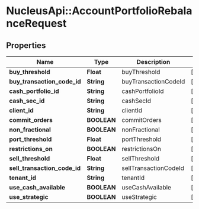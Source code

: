 # NucleusApi::AccountPortfolioRebalanceRequest

## Properties
Name | Type | Description | Notes
------------ | ------------- | ------------- | -------------
**buy_threshold** | **Float** | buyThreshold | [optional] 
**buy_transaction_code_id** | **String** | buyTransactionCodeId | [optional] 
**cash_portfolio_id** | **String** | cashPortfolioId | [optional] 
**cash_sec_id** | **String** | cashSecId | [optional] 
**client_id** | **String** | clientId | [optional] 
**commit_orders** | **BOOLEAN** | commitOrders | [optional] 
**non_fractional** | **BOOLEAN** | nonFractional | [optional] 
**port_threshold** | **Float** | portThreshold | [optional] 
**restrictions_on** | **BOOLEAN** | restrictionsOn | [optional] 
**sell_threshold** | **Float** | sellThreshold | [optional] 
**sell_transaction_code_id** | **String** | sellTransactionCodeId | [optional] 
**tenant_id** | **String** | tenantId | [optional] 
**use_cash_available** | **BOOLEAN** | useCashAvailable | [optional] 
**use_strategic** | **BOOLEAN** | useStrategic | [optional] 


